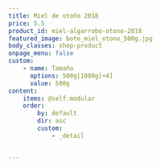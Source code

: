 ```yaml
---
title: Miel de otoño 2018
price: 5.5
product_id: miel-algarrobo-otono-2018
featured_image: bote_miel_otono_500g.jpg
body_classes: shop-product
onpage_menu: false
custom:
    - name: Tamaño
      options: 500g|1000g[+4]
      value: 500g
content:
    items: @self.modular
    order:
        by: default
        dir: asc
        custom:
            - _detail


---
```


